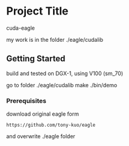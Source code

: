 # Project Title

cuda-eagle

my work is in the folder ./eagle/cudalib

## Getting Started
build and tested on DGX-1, using V100 (sm_70)

go to folder ./eagle/cudalib
make
./bin/demo


### Prerequisites

download original eagle form  
```
https://github.com/tony-kuo/eagle
```
and overwrite ./eagle folder
